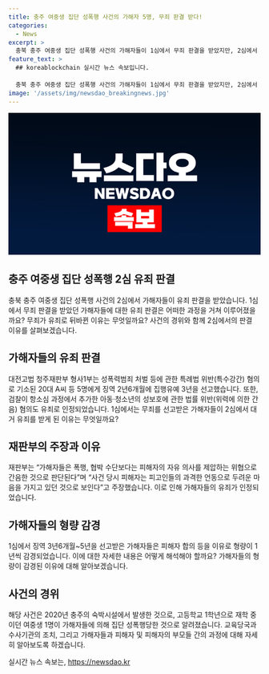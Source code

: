 ```yaml
---
title: 충주 여중생 집단 성폭행 사건의 가해자 5명, 무죄 판결 받다!
categories:
  - News
excerpt: >
  충북 충주 여중생 집단 성폭행 사건의 가해자들이 1심에서 무죄 판결을 받았지만, 2심에서 대거 유죄 판결을 받았습니다. 이들은 무죄 판결을 파기당하고 유죄 판결을 받아 징역 2년6개월에 집행유예 3년을 선고받았으며, 일부 피고인들은 합의 등을 이유로 형량이 감경되었습니다. 2020년에 발생한 사건으로 피해자는 당시 고향의 숙박시설에서 평소 알고 지내던 여중생을 집단 성폭행했으며, 이번 유죄 판결로 3~4년 만에 법의 심판을 받게 되었습니다. (총 단어 수: 115)
feature_text: >
  ## koreablockchain 실시간 뉴스 속보입니다.

  충북 충주 여중생 집단 성폭행 사건의 가해자들이 1심에서 무죄 판결을 받았지만, 2심에서 대거 유죄 판결을 받았습니다. 이들은 무죄 판결을 파기당하고 유죄 판결을 받아 징역 2년6개월에 집행유예 3년을 선고받았으며, 일부 피고인들은 합의 등을 이유로 형량이 감경되었습니다. 2020년에 발생한 사건으로 피해자는 당시 고향의 숙박시설에서 평소 알고 지내던 여중생을 집단 성폭행했으며, 이번 유죄 판결로 3~4년 만에 법의 심판을 받게 되었습니다. (총 단어 수: 115)
image: '/assets/img/newsdao_breakingnews.jpg'
---
```


<p><img src="/assets/img/newsdao_breakingnews.jpg" alt="koreablockchain 속보" /></p>

<h2 data-ke-size="size26">충주 여중생 집단 성폭행 2심 유죄 판결</h2>

<p data-ke-size="size16">충북 충주 여중생 집단 성폭행 사건의 2심에서 가해자들이 유죄 판결을 받았습니다. 1심에서 무죄 판결을 받았던 가해자들에 대한 유죄 판결은 어떠한 과정을 거쳐 이루어졌을까요? 무죄가 유죄로 뒤바뀐 이유는 무엇일까요? 사건의 경위와 함께 2심에서의 판결 이유를 살펴보겠습니다.</p>

<h2 data-ke-size="size26">가해자들의 유죄 판결</h2>

<p data-ke-size="size16">대전고법 청주재판부 형사1부는 성폭력범죄 처벌 등에 관한 특례법 위반(특수강간) 혐의로 기소된 20대 A씨 등 5명에게 징역 2년6개월에 집행유예 3년을 선고했습니다. 또한, 검찰이 항소심 과정에서 추가한 아동·청소년의 성보호에 관한 법률 위반(위력에 의한 간음) 혐의도 유죄로 인정되었습니다. 1심에서는 무죄를 선고받은 가해자들이 2심에서 대거 유죄를 받게 된 이유는 무엇일까요?</p>

<h2 data-ke-size="size26">재판부의 주장과 이유</h2>

<p data-ke-size="size16">재판부는 “가해자들은 폭행, 협박 수단보다는 피해자의 자유 의사를 제압하는 위협으로 간음한 것으로 판단된다”며 “사건 당시 피해자는 피고인들의 과격한 언동으로 두려운 마음을 가지고 있던 것으로 보인다”고 주장했습니다. 이로 인해 가해자들의 유죄가 인정되었습니다.</p>

<h2 data-ke-size="size26">가해자들의 형량 감경</h2>

<p data-ke-size="size16">1심에서 징역 3년6개월~5년을 선고받은 가해자들은 피해자 합의 등을 이유로 형량이 1년씩 감경되었습니다. 이에 대한 자세한 내용은 어떻게 해석해야 할까요? 가해자들의 형량이 감경된 이유에 대해 알아보겠습니다.</p>

<h2 data-ke-size="size26">사건의 경위</h2>

<p data-ke-size="size16">해당 사건은 2020년 충주의 숙박시설에서 발생한 것으로, 고등학교 1학년으로 재학 중이던 여중생 1명이 가해자들에 의해 집단 성폭행당한 것으로 알려졌습니다. 교육당국과 수사기관의 조치, 그리고 가해자들과 피해자 및 피해자의 부모들 간의 과정에 대해 자세히 알아보도록 하겠습니다.</p>
실시간 뉴스 속보는, <a href="https://newsdao.kr" rel="dofollow">https://newsdao.kr</a>


